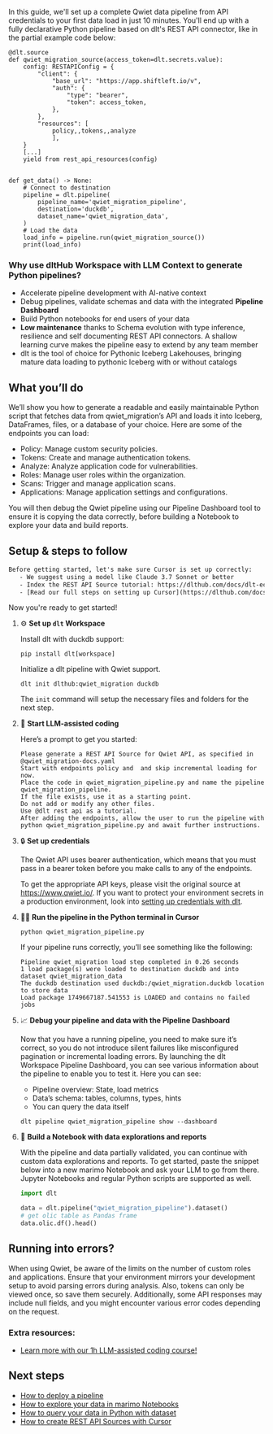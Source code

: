 In this guide, we'll set up a complete Qwiet data pipeline from API credentials to your first data load in just 10 minutes. You'll end up with a fully declarative Python pipeline based on dlt's REST API connector, like in the partial example code below:

```python-outcome
@dlt.source
def qwiet_migration_source(access_token=dlt.secrets.value):
    config: RESTAPIConfig = {
        "client": {
            "base_url": "https://app.shiftleft.io/v",
            "auth": {
                "type": "bearer",
                "token": access_token,
            },
        },
        "resources": [
            policy,,tokens,,analyze
            ],
    }
    [...]
    yield from rest_api_resources(config)


def get_data() -> None:
    # Connect to destination
    pipeline = dlt.pipeline(
        pipeline_name='qwiet_migration_pipeline',
        destination='duckdb',
        dataset_name='qwiet_migration_data', 
    )
    # Load the data
    load_info = pipeline.run(qwiet_migration_source())
    print(load_info) 
```

### Why use dltHub Workspace with LLM Context to generate Python pipelines?

- Accelerate pipeline development with AI-native context
- Debug pipelines, validate schemas and data with the integrated **Pipeline Dashboard**
- Build Python notebooks for end users of your data
- **Low maintenance** thanks to Schema evolution with type inference, resilience and self documenting REST API connectors. A shallow learning curve makes the pipeline easy to extend by any team member
- dlt is the tool of choice for Pythonic Iceberg Lakehouses, bringing mature data loading to pythonic Iceberg with or without catalogs

## What you’ll do

We’ll show you how to generate a readable and easily maintainable Python script that fetches data from qwiet_migration’s API and loads it into Iceberg, DataFrames, files, or a database of your choice. Here are some of the endpoints you can load:

- Policy: Manage custom security policies.
- Tokens: Create and manage authentication tokens.
- Analyze: Analyze application code for vulnerabilities.
- Roles: Manage user roles within the organization.
- Scans: Trigger and manage application scans.
- Applications: Manage application settings and configurations.

You will then debug the Qwiet pipeline using our Pipeline Dashboard tool to ensure it is copying the data correctly, before building a Notebook to explore your data and build reports.

## Setup & steps to follow

```default
Before getting started, let's make sure Cursor is set up correctly:
   - We suggest using a model like Claude 3.7 Sonnet or better
   - Index the REST API Source tutorial: https://dlthub.com/docs/dlt-ecosystem/verified-sources/rest_api/ and add it to context as **@dlt rest api**
   - [Read our full steps on setting up Cursor](https://dlthub.com/docs/dlt-ecosystem/llm-tooling/cursor-restapi#23-configuring-cursor-with-documentation)
```

Now you're ready to get started!

1. ⚙️ **Set up `dlt` Workspace**
    
    Install dlt with duckdb support:
    ```shell
    pip install dlt[workspace]
    ```

    Initialize a dlt pipeline with Qwiet support.
    ```shell
    dlt init dlthub:qwiet_migration duckdb
    ```

    The `init` command will setup the necessary files and folders for the next step.
    
2. 🤠 **Start LLM-assisted coding**
    
    Here’s a prompt to get you started:
    
    ```prompt
    Please generate a REST API Source for Qwiet API, as specified in @qwiet_migration-docs.yaml 
    Start with endpoints policy and  and skip incremental loading for now. 
    Place the code in qwiet_migration_pipeline.py and name the pipeline qwiet_migration_pipeline. 
    If the file exists, use it as a starting point. 
    Do not add or modify any other files. 
    Use @dlt rest api as a tutorial. 
    After adding the endpoints, allow the user to run the pipeline with python qwiet_migration_pipeline.py and await further instructions.
    ```

    
3. 🔒 **Set up credentials** 
    
    The Qwiet API uses bearer authentication, which means that you must pass in a bearer token before you make calls to any of the endpoints.
    
    To get the appropriate API keys, please visit the original source at https://www.qwiet.io/.
    If you want to protect your environment secrets in a production environment, look into [setting up credentials with dlt](https://dlthub.com/docs/walkthroughs/add_credentials).
    
4. 🏃‍♀️ **Run the pipeline in the Python terminal in Cursor**
    
    ```shell
    python qwiet_migration_pipeline.py
    ```
    
    If your pipeline runs correctly, you’ll see something like the following:
    
    ```shell
    Pipeline qwiet_migration load step completed in 0.26 seconds
    1 load package(s) were loaded to destination duckdb and into dataset qwiet_migration_data
    The duckdb destination used duckdb:/qwiet_migration.duckdb location to store data
    Load package 1749667187.541553 is LOADED and contains no failed jobs
    ```
    
5. 📈 **Debug your pipeline and data with the Pipeline Dashboard**

    Now that you have a running pipeline, you need to make sure it’s correct, so you do not introduce silent failures like misconfigured pagination or incremental loading errors. By launching the dlt Workspace Pipeline Dashboard, you can see various information about the pipeline to enable you to test it. Here you can see:
    - Pipeline overview: State, load metrics
    - Data’s schema: tables, columns, types, hints
    - You can query the data itself
    
    ```shell
    dlt pipeline qwiet_migration_pipeline show --dashboard
    ```
    
6. 🐍 **Build a Notebook with data explorations and reports**

    With the pipeline and data partially validated, you can continue with custom data explorations and reports. To get started, paste the snippet below into a new marimo Notebook and ask your LLM to go from there. Jupyter Notebooks and regular Python scripts are supported as well.

    
    ```python
    import dlt

   data = dlt.pipeline("qwiet_migration_pipeline").dataset()
   # get olic table as Pandas frame
   data.olic.df().head()
    ```

## Running into errors?

When using Qwiet, be aware of the limits on the number of custom roles and applications. Ensure that your environment mirrors your development setup to avoid parsing errors during analysis. Also, tokens can only be viewed once, so save them securely. Additionally, some API responses may include null fields, and you might encounter various error codes depending on the request.

### Extra resources:

- [Learn more with our 1h LLM-assisted coding course!](https://www.youtube.com/watch?v=GGid70rnJuM)

## Next steps

- [How to deploy a pipeline](https://dlthub.com/docs/walkthroughs/deploy-a-pipeline)
- [How to explore your data in marimo Notebooks](https://dlthub.com/docs/general-usage/dataset-access/marimo)
- [How to query your data in Python with dataset](https://dlthub.com/docs/general-usage/dataset-access/dataset)
- [How to create REST API Sources with Cursor](https://dlthub.com/docs/dlt-ecosystem/llm-tooling/cursor-restapi)